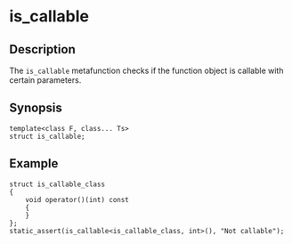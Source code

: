 is_callable
===========

Description
-----------

The `is_callable` metafunction checks if the function object is callable with
certain parameters.


Synopsis
--------

    template<class F, class... Ts>
    struct is_callable;

Example
-------

    struct is_callable_class
    {
        void operator()(int) const
        {
        }
    };
    static_assert(is_callable<is_callable_class, int>(), "Not callable");

